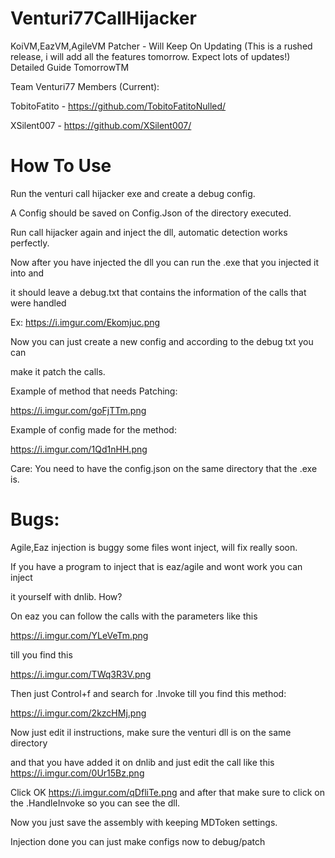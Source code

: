 # Venturi77CallHijacker
 KoiVM,EazVM,AgileVM Patcher - Will Keep On Updating (This is a rushed release, i will add all the features tomorrow. Expect lots of updates!) Detailed Guide TomorrowTM

Team Venturi77 Members (Current):

TobitoFatito - https://github.com/TobitoFatitoNulled/

XSilent007 - https://github.com/XSilent007/

# How To Use
Run the venturi call hijacker exe and create a debug config.

A Config should be saved on Config.Json of the directory executed.

Run call hijacker again and inject the dll, automatic detection works perfectly.

Now after you have injected the dll you can run the .exe that you injected it into and

it should leave a debug.txt that contains the information of the calls that were handled

Ex: https://i.imgur.com/Ekomjuc.png

Now you can just create a new config and according to the debug txt you can

make it patch the calls. 

Example of method that needs Patching:

https://i.imgur.com/goFjTTm.png

Example of config made for the method:

https://i.imgur.com/1Qd1nHH.png

Care: You need to have the config.json on the same directory that the .exe is.
# Bugs:

Agile,Eaz injection is buggy some files wont inject, will fix really soon.

If you have a program to inject that is eaz/agile and wont work you can inject

it yourself with dnlib. How? 

On eaz you can follow the calls with the parameters like this

https://i.imgur.com/YLeVeTm.png

till you find this 

https://i.imgur.com/TWq3R3V.png

Then just Control+f and search for .Invoke till you find this method:

https://i.imgur.com/2kzcHMj.png

Now just edit il instructions, make sure the venturi dll is on the same directory

and that you have added it on dnlib and just edit the call like this https://i.imgur.com/0Ur15Bz.png

Click OK https://i.imgur.com/qDfliTe.png and after that make sure to click on the .HandleInvoke so you can see the dll.

Now you just save the assembly with keeping MDToken settings.

Injection done you can just make configs now to debug/patch

